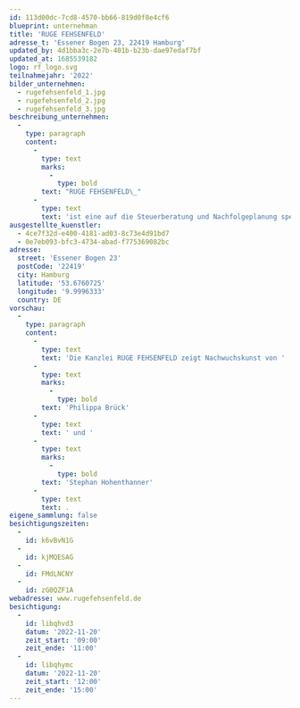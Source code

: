 ```yaml
---
id: 113d00dc-7cd8-4570-bb66-819d0f8e4cf6
blueprint: unternehman
title: 'RUGE FEHSENFELD'
adresse_t: 'Essener Bogen 23, 22419 Hamburg'
updated_by: 4d1bba3c-2e7b-401b-b23b-dae97edaf7bf
updated_at: 1685539182
logo: rf_logo.svg
teilnahmejahr: '2022'
bilder_unternehmen:
  - rugefehsenfeld_1.jpg
  - rugefehsenfeld_2.jpg
  - rugefehsenfeld_3.jpg
beschreibung_unternehmen:
  -
    type: paragraph
    content:
      -
        type: text
        marks:
          -
            type: bold
        text: "RUGE FEHSENFELD\_"
      -
        type: text
        text: 'ist eine auf die Steuerberatung und Nachfolgeplanung spezialisierte Kanzlei von Fachanwälten und Steuerberatern. Der Fokus liegt auf der Beratung mittelständischer Unternehmen sowie vermögender Privatpersonen im In- und Ausland. Schwerpunkte sind u. a. das Unternehmenssteuerrecht, die ganzheitliche Steuerberatung, steueroptimierte Vermögensübertragungen und Testamentsgestaltungen sowie Testamentsvollstreckungen. Seit über 40 Jahren ist inspirierende Kunst fester Bestandteil der Kanzleiräume. Im Gegenzug ist die Förderung von Künstler/-innen und deren Kunstprojekten eine echte Herzensangelegenheit für die Kanzlei.'
ausgestellte_kuenstler:
  - 4ce7f32d-e400-4181-ad03-8c73e4d91bd7
  - 0e7eb093-bfc3-4734-abad-f775369082bc
adresse:
  street: 'Essener Bogen 23'
  postCode: '22419'
  city: Hamburg
  latitude: '53.6760725'
  longitude: '9.9996333'
  country: DE
vorschau:
  -
    type: paragraph
    content:
      -
        type: text
        text: 'Die Kanzlei RUGE FEHSENFELD zeigt Nachwuchskunst von '
      -
        type: text
        marks:
          -
            type: bold
        text: 'Philippa Brück'
      -
        type: text
        text: ' und '
      -
        type: text
        marks:
          -
            type: bold
        text: 'Stephan Hohenthanner'
      -
        type: text
        text: .
eigene_sammlung: false
besichtigungszeiten:
  -
    id: k6vBvN1G
  -
    id: kjMQESAG
  -
    id: FMdLNCNY
  -
    id: zG0QZF1A
webadresse: www.rugefehsenfeld.de
besichtigung:
  -
    id: libqhvd3
    datum: '2022-11-20'
    zeit_start: '09:00'
    zeit_ende: '11:00'
  -
    id: libqhymc
    datum: '2022-11-20'
    zeit_start: '12:00'
    zeit_ende: '15:00'
---
```

